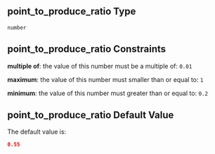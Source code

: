 ## point_to_produce_ratio Type

`number`

## point_to_produce_ratio Constraints

**multiple of**: the value of this number must be a multiple of: `0.01`

**maximum**: the value of this number must smaller than or equal to: `1`

**minimum**: the value of this number must greater than or equal to: `0.2`

## point_to_produce_ratio Default Value

The default value is:

```json
0.55
```
